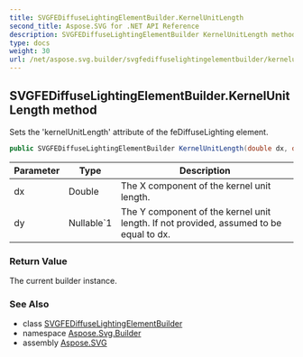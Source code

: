 ```yaml
---
title: SVGFEDiffuseLightingElementBuilder.KernelUnitLength
second_title: Aspose.SVG for .NET API Reference
description: SVGFEDiffuseLightingElementBuilder KernelUnitLength method. Sets the kernelUnitLength attribute of the feDiffuseLighting element
type: docs
weight: 30
url: /net/aspose.svg.builder/svgfediffuselightingelementbuilder/kernelunitlength/
---
```

## SVGFEDiffuseLightingElementBuilder.KernelUnitLength method

Sets the 'kernelUnitLength' attribute of the feDiffuseLighting element.

```csharp
public SVGFEDiffuseLightingElementBuilder KernelUnitLength(double dx, double? dy = null)
```

| Parameter | Type | Description |
| --- | --- | --- |
| dx | Double | The X component of the kernel unit length. |
| dy | Nullable`1 | The Y component of the kernel unit length. If not provided, assumed to be equal to dx. |

### Return Value

The current builder instance.

### See Also

* class [SVGFEDiffuseLightingElementBuilder](../)
* namespace [Aspose.Svg.Builder](../../../aspose.svg.builder/)
* assembly [Aspose.SVG](../../../)
